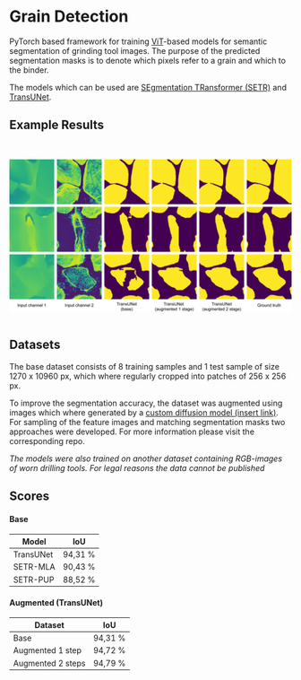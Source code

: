 # Grain Detection

PyTorch based framework for training [ViT](https://arxiv.org/abs/2010.11929)-based models for semantic segmentation of grinding tool images.
The purpose of the predicted segmentation masks is to denote which pixels refer to a grain and which to the binder.

The models which can be used are [SEgmentation TRansformer (SETR)](https://arxiv.org/abs/2012.15840) and [TransUNet](https://arxiv.org/abs/2102.04306).
## Example Results
&nbsp;

<img src='figures\predictions.png' align="left">  

&nbsp;
## Datasets
The base dataset consists of 8 training samples and 1 test sample of size 1270 x 10960 px, which where regularly cropped into patches of 256 x 256 px.

To improve the segmentation accuracy, the dataset was augmented using images which where generated by a [custom diffusion model (insert link)](). For sampling of the feature images and matching segmentation masks two approaches were developed. For more information please visit the corresponding repo.

*The models were also trained on another dataset containing RGB-images of worn 
drilling tools. For legal reasons the data cannot be published*

## Scores

#### Base 
| Model          | IoU | 
| --------------- | --------- | 
| TransUNet | 94,31 %
| SETR-MLA | 90,43 %
| SETR-PUP | 88,52 %

#### Augmented (TransUNet)
| Dataset          | IoU | 
| --------------- | --------- | 
| Base | 94,31 %
| Augmented 1 step | 94,72 %
| Augmented 2 steps | 94,79 %

